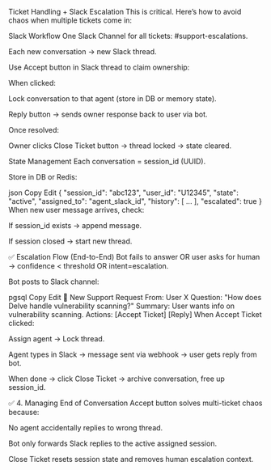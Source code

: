 Ticket Handling + Slack Escalation
This is critical. Here’s how to avoid chaos when multiple tickets come in:

Slack Workflow
One Slack Channel for all tickets: #support-escalations.

Each new conversation → new Slack thread.

Use Accept button in Slack thread to claim ownership:

When clicked:

Lock conversation to that agent (store in DB or memory state).

Reply button → sends owner response back to user via bot.

Once resolved:

Owner clicks Close Ticket button → thread locked → state cleared.

State Management
Each conversation = session_id (UUID).

Store in DB or Redis:

json
Copy
Edit
{
  "session_id": "abc123",
  "user_id": "U12345",
  "state": "active",
  "assigned_to": "agent_slack_id",
  "history": [ ... ],
  "escalated": true
}
When new user message arrives, check:

If session_id exists → append message.

If session closed → start new thread.

✅ Escalation Flow (End-to-End)
Bot fails to answer OR user asks for human → confidence < threshold OR intent=escalation.

Bot posts to Slack channel:

pgsql
Copy
Edit
🔔 New Support Request
From: User X
Question: "How does Delve handle vulnerability scanning?"
Summary: User wants info on vulnerability scanning.
Actions: [Accept Ticket] [Reply]
When Accept Ticket clicked:

Assign agent → Lock thread.

Agent types in Slack → message sent via webhook → user gets reply from bot.

When done → click Close Ticket → archive conversation, free up session_id.

✅ 4. Managing End of Conversation
Accept button solves multi-ticket chaos because:

No agent accidentally replies to wrong thread.

Bot only forwards Slack replies to the active assigned session.

Close Ticket resets session state and removes human escalation context.

